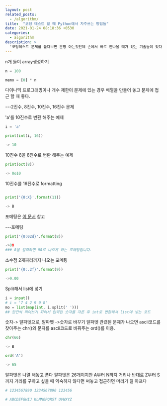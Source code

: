 ```yaml
---
layout: post
related_posts:
  - /algorithm/
title:  "코딩 테스트 할 때 Python에서 자주쓰는 방법들"
date: 2021-01-24 08:18:36 +0530
categories:
  - algorithm
description: >
  '코딩테스트 문제를 풀다보면 분명 아는것인데 손에서 바로 안나올 때가 있는 기술들이 있다. 코딩테스트를 보기 전에 한번 읽고 들어가기 위해 이 문서를 정리한다.'
---
```


n개 들이 array생성하기

```python
n = 100

memo = [0] * n
```

다이나믹 프로그래밍이나 개수 제한이 문제에 있는 경우 배열을 만들어 놓고 문제에 접근 할 때 좋다.

---2진수, 8진수, 10진수, 16진수 문제

'a'를 10진수로 변환 해주는 예제

```python
i = 'a'

print(int(i, 16))

-> 10
```

10진수 8을 8진수로 변환 해주는 예제

```python
print(oct(8))

-> 0o10
```

10진수를 16진수로 formatting

```python

print('{0:X}'.format(11))

-> B
```

포메팅은 [이 문서][link-1] 참고

---포메팅

```python
print('{0:02d}'.format(8))

->08
### 8을 입력하면 08로 나오게 하는 포메팅입니다.
```

소수점 2재짜리까지 나오는 포메팅

```python
print('{0:.2f}'.format(9))

->9.00
```

Split해서 list에 넣기

```python
i = input()
# i = '7 4 2 9 0 8'
mo = list(map(int, i.split(' ')))
## 한칸씩 띄어쓰기 되어서 입력된 숫자를 자른 후 int로 변환해서 list에 넣는 코드
```

숫자-> 알파벳으로, 알파벳 ->숫자로 바꾸기
알파벳 관련된 문제가 나오면 ascii코드를 찾아주는 chr()와 문자를 ascii코드로 바꿔주는 ord()를 이용.

```python
chr(66)

-> B

ord('A')

-> 65
```

알파벳은 나열 해놓고 푼다
알파벳은 26개이지만 A부터 N까지 거리나 반대로 Z부터 S까지 거리를 구하고 싶을 때 익숙하지 않다면 써놓고 접근하면 머리가 덜 아프다

```python
# 1234567890 1234567890 123456

# ABCDEFGHIJ KLMNOPQRST UVWXYZ
```

[link-1]: https://www.w3schools.com/python/ref_string_format.asp
